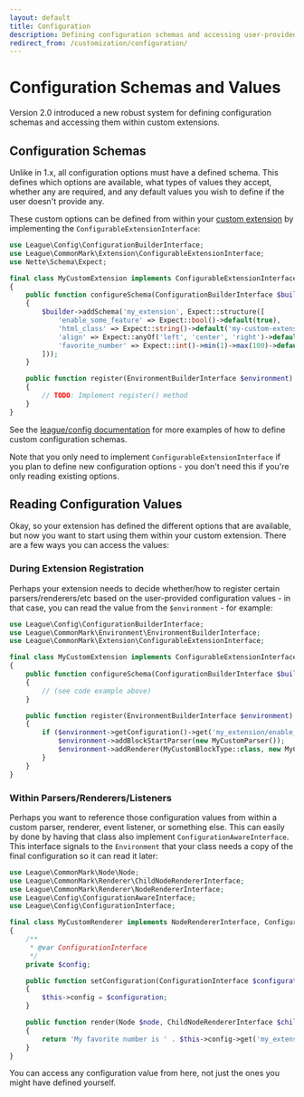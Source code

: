 ```yaml
---
layout: default
title: Configuration
description: Defining configuration schemas and accessing user-provided configuration options within your custom extensions
redirect_from: /customization/configuration/
---
```


# Configuration Schemas and Values

Version 2.0 introduced a new robust system for defining configuration schemas and accessing them within custom extensions.

## Configuration Schemas

Unlike in 1.x, all configuration options must have a defined schema.  This defines which options are available, what types of values they accept, whether any are required, and any default values you wish to define if the user doesn't provide any.

These custom options can be defined from within your [custom extension](/2.5/customization/extensions/) by implementing the `ConfigurableExtensionInterface`:

```php
use League\Config\ConfigurationBuilderInterface;
use League\CommonMark\Extension\ConfigurableExtensionInterface;
use Nette\Schema\Expect;

final class MyCustomExtension implements ConfigurableExtensionInterface
{
    public function configureSchema(ConfigurationBuilderInterface $builder): void
    {
        $builder->addSchema('my_extension', Expect::structure([
            'enable_some_feature' => Expect::bool()->default(true),
            'html_class' => Expect::string()->default('my-custom-extension'),
            'align' => Expect::anyOf('left', 'center', 'right')->default('left'),
            'favorite_number' => Expect::int()->min(1)->max(100)->default(42),
        ]));
    }

    public function register(EnvironmentBuilderInterface $environment): void
    {
        // TODO: Implement register() method
    }
}
```

See the [league/config documentation](https://config.thephpleague.com/1.0/schemas/) for more examples of how to define custom configuration schemas.

Note that you only need to implement `ConfigurableExtensionInterface` if you plan to define new configuration options - you don't need this if you're only reading existing options.

## Reading Configuration Values

Okay, so your extension has defined the different options that are available, but now you want to start using them within your custom extension.  There are a few ways you can access the values:

### During Extension Registration

Perhaps your extension needs to decide whether/how to register certain parsers/renderers/etc based on the user-provided configuration values - in that case, you can read the value from the `$environment` - for example:

```php
use League\Config\ConfigurationBuilderInterface;
use League\CommonMark\Environment\EnvironmentBuilderInterface;
use League\CommonMark\Extension\ConfigurableExtensionInterface;

final class MyCustomExtension implements ConfigurableExtensionInterface
{
    public function configureSchema(ConfigurationBuilderInterface $builder): void
    {
        // (see code example above)
    }

    public function register(EnvironmentBuilderInterface $environment): void
    {
        if ($environment->getConfiguration()->get('my_extension/enable_some_feature')) {
            $environment->addBlockStartParser(new MyCustomParser());
            $environment->addRenderer(MyCustomBlockType::class, new MyCustomRenderer());
        }
    }
}
```

### Within Parsers/Renderers/Listeners

Perhaps you want to reference those configuration values from within a custom parser, renderer, event listener, or something else.  This can easily by done by having that class also implement `ConfigurationAwareInterface`.  This interface signals to the `Environment` that your class needs a copy of the final configuration so it can read it later:

```php
use League\CommonMark\Node\Node;
use League\CommonMark\Renderer\ChildNodeRendererInterface;
use League\CommonMark\Renderer\NodeRendererInterface;
use League\Config\ConfigurationAwareInterface;
use League\Config\ConfigurationInterface;

final class MyCustomRenderer implements NodeRendererInterface, ConfigurationAwareInterface
{
    /**
     * @var ConfigurationInterface
     */
    private $config;

    public function setConfiguration(ConfigurationInterface $configuration): void
    {
        $this->config = $configuration;
    }

    public function render(Node $node, ChildNodeRendererInterface $childRenderer)
    {
        return 'My favorite number is ' . $this->config->get('my_extension/favorite_number');
    }
}
```

You can access any configuration value from here, not just the ones you might have defined yourself.
